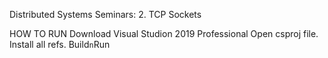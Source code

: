Distributed Systems Seminars: 2. TCP Sockets 

HOW TO RUN
Download Visual Studion 2019 Professional
Open csproj file. 
Install all refs.
Build`n`Run
